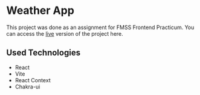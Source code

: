 # Weather App

This project was done as an assignment for FMSS Frontend Practicum. You can access the [live](https://emretfn-weather-app.netlify.app) version of the project here.

## Used Technologies

- React
- Vite
- React Context
- Chakra-ui
